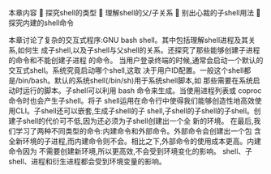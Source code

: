 本章内容
 探究shell的类型
 理解shell的父/子关系
 别出心裁的子shell用法
 探究内建的shell命令

本章讨论了复杂的交互式程序:GNU bash shell。其中包括理解shell进程及其关系,如何生
成子shell,以及子shell与父shell的关系。还探究了那些能够创建子进程的命令和不能创建子进程
的命令。
当用户登录终端的时候,通常会启动一个默认的交互式shell。系统究竟启动哪个shell,这取
决于用户ID配置。一般这个shell都是/bin/bash。默认的系统shell(/bin/sh)用于系统shell脚本,如
那些需要在系统启动时运行的脚本。子shell可以利用 bash 命令来生成。当使用进程列表或 coproc 命令时也会产生子shell。将子
shell运用在命令行中使得我们能够创造性地高效使用CLI。子shell还可以嵌套,生成子shell的子
shell,子shell的子shell的子shell。创建子shell的代价可不低,因为还必须为子shell创建出一个全
新的环境。
在最后,我们学习了两种不同类型的命令:内建命令和外部命令。外部命令会创建出一个包
含全新环境的子进程,而内建命令则不会。相比之下,外部命令的使用成本更高。内建命令因为
不需要创建新环境,所以更高效,不会受到环境变化的影响。
shell、子shell、进程和衍生进程都会受到环境变量的影响。